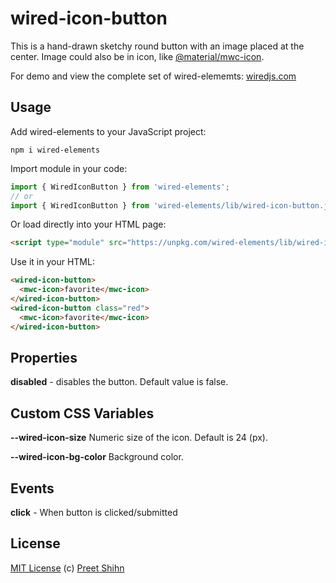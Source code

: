 # wired-icon-button

This is a hand-drawn sketchy round button with an image placed at the center. Image could also be in icon, like [@material/mwc-icon](https://www.npmjs.com/package/@material/mwc-icon).

For demo and view the complete set of wired-elememts: [wiredjs.com](http://wiredjs.com/)

## Usage

Add wired-elements to your JavaScript project:
```
npm i wired-elements
```

Import module in your code:

```javascript
import { WiredIconButton } from 'wired-elements';
// or
import { WiredIconButton } from 'wired-elements/lib/wired-icon-button.js';
```

Or load directly into your HTML page:
```html
<script type="module" src="https://unpkg.com/wired-elements/lib/wired-icon-button.js?module"></script>
```

Use it in your HTML:
```html
<wired-icon-button>
  <mwc-icon>favorite</mwc-icon>
</wired-icon-button>
<wired-icon-button class="red">
  <mwc-icon>favorite</mwc-icon>
</wired-icon-button>
```

## Properties

**disabled** - disables the button. Default value is false. 

## Custom CSS Variables

**--wired-icon-size** Numeric size of the icon. Default is 24 (px).

**--wired-icon-bg-color** Background color.

## Events

**click** - When button is clicked/submitted

## License
[MIT License](https://github.com/rough-stuff/wired-elements/blob/master/LICENSE) (c) [Preet Shihn](https://twitter.com/preetster)